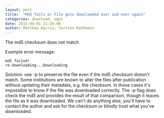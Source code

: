 ```yaml
---
layout: post
title:  "Md5 fails or File gets downloaded over and over again"
categories: download, wget
date: 2015-04-01 21:20:00
author: Matthew Harris, Torsten Rathmann
---
```


The md5 checksum does not match

Example error message:

    md5 failed!
    re-downloading...Downloading

Solution: use -p to preserve the file even if the md5 checksum doesn't match. Some institutions are known to alter the files after publication without updating their metadata, e.g. the checksum. In those cases it's impossible to know if the file was downloaded correctly. The -p flag does check the md5 and provides the result of that comparison, though it leaves the file as it was downloaded. We can't do anything else, you'll have to contact the author and ask for the checksum or blindly trust what you've downloaded.
